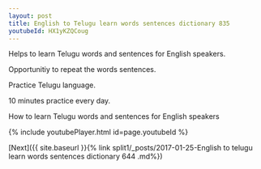 ```yaml
---
layout: post
title: English to Telugu learn words sentences dictionary 835 
youtubeId: HX1yKZQCoug
---
```

 
 
Helps to learn Telugu words and sentences for English speakers.

Opportunitiy to repeat the words sentences. 

Practice Telugu language. 
 
10 minutes practice every day. 
 
How to learn Telugu words and sentences for English speakers 
 
{% include youtubePlayer.html id=page.youtubeId %}
 
 
[Next]({{ site.baseurl }}{% link  split1/_posts/2017-01-25-English to telugu learn words sentences dictionary 644 .md%})
 
